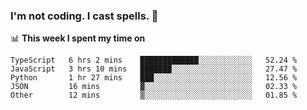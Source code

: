 ### I'm not coding. I cast spells. 🎩

📊 **This week I spent my time on**
<!--START_SECTION:waka-->
```text
TypeScript   6 hrs 2 mins    █████████████░░░░░░░░░░░░   52.24 % 
JavaScript   3 hrs 10 mins   ███████░░░░░░░░░░░░░░░░░░   27.47 % 
Python       1 hr 27 mins    ███░░░░░░░░░░░░░░░░░░░░░░   12.56 % 
JSON         16 mins         ▓░░░░░░░░░░░░░░░░░░░░░░░░   02.33 % 
Other        12 mins         ▒░░░░░░░░░░░░░░░░░░░░░░░░   01.85 % 
```
<!--END_SECTION:waka-->
